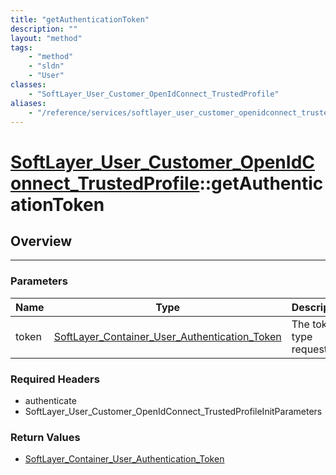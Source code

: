 ```yaml
---
title: "getAuthenticationToken"
description: ""
layout: "method"
tags:
    - "method"
    - "sldn"
    - "User"
classes:
    - "SoftLayer_User_Customer_OpenIdConnect_TrustedProfile"
aliases:
    - "/reference/services/softlayer_user_customer_openidconnect_trustedprofile/getAuthenticationToken"
---
```

# [SoftLayer_User_Customer_OpenIdConnect_TrustedProfile](/reference/services/SoftLayer_User_Customer_OpenIdConnect_TrustedProfile)::getAuthenticationToken




## Overview 


-----

### Parameters 
|Name | Type | Description |
| --- | --- | --- |
|token| <a href='/reference/datatypes/SoftLayer_Container_User_Authentication_Token'>SoftLayer_Container_User_Authentication_Token </a>| The token type requested.|


### Required Headers
* authenticate
* SoftLayer_User_Customer_OpenIdConnect_TrustedProfileInitParameters


### Return Values
* <a href='/reference/datatypes/SoftLayer_Container_User_Authentication_Token'>SoftLayer_Container_User_Authentication_Token </a>




